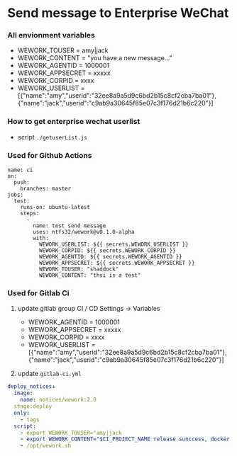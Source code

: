 # Send message to Enterprise WeChat

### All envionment variables

- WEWORK_TOUSER = amy|jack
- WEWORK_CONTENT = "you have a new message..."
- WEWORK_AGENTID = 1000001
- WEWORK_APPSECRET = xxxxx
- WEWORK_CORPID = xxxx
- WEWORK_USERLIST = [{"name":"amy","userid":"32ee8a9a5d9c6bd2b15c8cf2cba7ba01"},{"name":"jack","userid":"c9ab9a30645f85e07c3f176d21b6c220"}]



### How to get enterprise wechat userlist

- script `./getuserList.js`

### Used for Github Actions
```
name: ci
on:
  push:
    branches: master
jobs:
  test:
    runs-on: ubuntu-latest
    steps:
      -
        name: test send message
        uses: ntfs32/wework@v0.1.0-alpha
        with:
          WEWORK_USERLIST: ${{ secrets.WEWORK_USERLIST }}
          WEWORK_CORPID: ${{ secrets.WEWORK_CORPID }}
          WEWORK_AGENTID: ${{ secrets.WEWORK_AGENTID }}
          WEWORK_APPSECRET: ${{ secrets.WEWORK_APPSECRET }}
          WEWORK_TOUSER: "shaddock"
          WEWORK_CONTENT: "thsi is a test"

```

### Used for Gitlab Ci

1.  update gitlab group CI / CD Settings -> Variables
     - WEWORK_AGENTID = 1000001
     - WEWORK_APPSECRET = xxxxx
     - WEWORK_CORPID = xxxx
     - WEWORK_USERLIST = [{"name":"amy","userid":"32ee8a9a5d9c6bd2b15c8cf2cba7ba01"},{"name":"jack","userid":"c9ab9a30645f85e07c3f176d21b6c220"}]

2. update `gitlab-ci.yml`

``` yaml
deploy_notices:
  image:
    name: notices/wework:2.0
  stage:deploy
  only:
    - tags
  script:
    - export WEWORK_TOUSER="amy|jack
    - export WEWORK_CONTENT="$CI_PROJECT_NAME release sunccess, docker image: $IMAGE_NAME:$CI_COMMIT_TAG"
    - /opt/wework.sh

```
